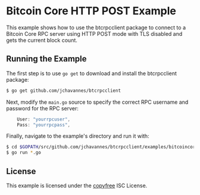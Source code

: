 Bitcoin Core HTTP POST Example
==============================

This example shows how to use the btcrpcclient package to connect to a Bitcoin
Core RPC server using HTTP POST mode with TLS disabled and gets the current
block count.

## Running the Example

The first step is to use `go get` to download and install the btcrpcclient
package:

```bash
$ go get github.com/jchavannes/btcrpcclient
```

Next, modify the `main.go` source to specify the correct RPC username and
password for the RPC server:

```Go
	User: "yourrpcuser",
	Pass: "yourrpcpass",
```

Finally, navigate to the example's directory and run it with:

```bash
$ cd $GOPATH/src/github.com/jchavannes/btcrpcclient/examples/bitcoincorehttp
$ go run *.go
```

## License

This example is licensed under the [copyfree](http://copyfree.org) ISC License.
